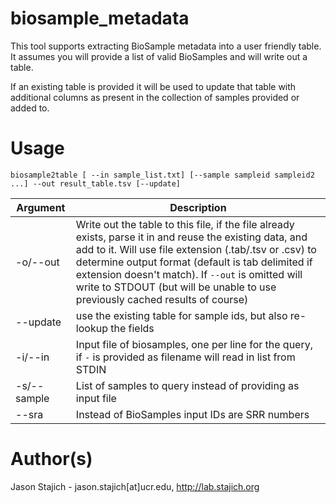 # biosample_metadata
This tool supports extracting BioSample metadata into a user friendly table. It assumes you will provide a list of valid BioSamples and will write out a table. 

If an existing table is provided it will be used to update that table with additional columns as present in the collection of samples provided or added to. 

# Usage

```
biosample2table [ --in sample_list.txt] [--sample sampleid sampleid2 ...] --out result_table.tsv [--update]
``` 


| Argument | Description |
| --------- | -------- | 
| -o/--out |  Write out the table to this file, if the file already exists, parse it in and reuse the existing data, and add to it. Will use file extension (.tab/.tsv or .csv) to determine output format (default is tab delimited if extension doesn't match).  If `--out` is omitted will write to STDOUT (but will be unable to use previously cached results of course) |
| --update | use the existing table for sample ids, but also re-lookup the fields |
| -i/--in | Input file of biosamples, one per line for the query, if `-` is provided as filename will read in list from STDIN |
| -s/--sample | List of samples to query instead of providing as input file |
| --sra | Instead of BioSamples input IDs are SRR numbers |

# Author(s)
Jason Stajich - jason.stajich[at]ucr.edu, http://lab.stajich.org
